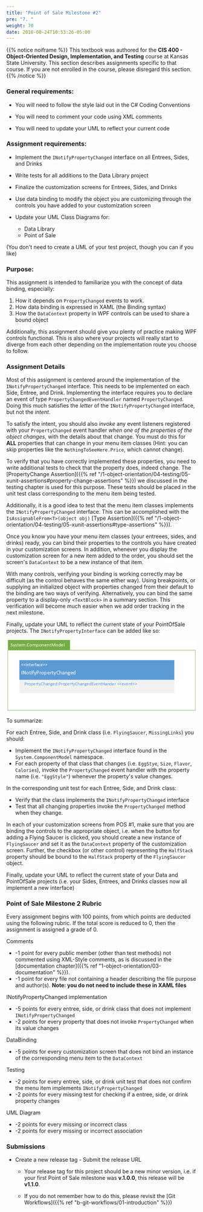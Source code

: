 ```yaml
---
title: "Point of Sale Milestone #2"
pre: "7. "
weight: 70
date: 2018-08-24T10:53:26-05:00
---
```


{{% notice noiframe %}}
This textbook was authored for the **CIS 400 - Object-Oriented Design, Implementation, and Testing** course at Kansas State University.  This section describes assignments specific to that course.  If you are not enrolled in the course, please disregard this section.
{{% /notice %}}


### General requirements:

* You will need to follow the style laid out in the C# Coding Conventions

* You will need to comment your code using XML comments

* You will need to update your UML to reflect your current code

### Assignment requirements:

* Implement the `INotifyPropertyChanged` interface on all Entrees, Sides, and Drinks

* Write tests for all additions to the Data Library project

* Finalize the customization screens for Entrees, Sides, and Drinks

* Use data binding to modify the object you are customizing through the controls you have added to your customization screen

* Update your UML Class Diagrams for:
  * Data Library
  * Point of Sale

(You don't need to create a UML of your test project, though you can if you like)

### Purpose:

This assignment is intended to familiarize you with the concept of data binding, especially:
1. How it depends on `PropertyChanged` events to work. 
2. How data binding is expressed in XAML (the Binding syntax)
3. How the `DataContext` property in WPF controls can be used to share a bound object

Additionally, this assignment should give you plenty of practice making WPF controls functional. This is also where your projects will really start to diverge from each other depending on the implementation route you choose to follow.

### Assignment Details

Most of this assignment is centered around the implementation of the `INotifyPropertyChanged` interface.  This needs to be implemented on each Side, Entree, and Drink.  Implementing the interface requires you to declare an event of type `PropertyChangedEventHandler` named `PropertyChanged`.  Doing this much satisfies the _letter_ of the `INotifyPropertyChanged` interface, but not the _intent_.

To satisfy the intent, you should also _invoke_ any event listeners registered with your `PropertyChanged` event handler _when one of the properties of the object changes_, with the details about that change.  You must do this for **ALL** properties that can change in your menu item classes (Hint: you can skip properties like the `NothingToSeeHere.Price`, which cannot change).

To verify that you have correctly implemented these properties, you need to write additional tests to check that the property does, indeed change. The [PropertyChange Assertion]({{% ref "/1-object-orientation/04-testing/05-xunit-assertions#property-change-assertions" %}}) we discussed in the testing chapter is used for this purpose.  These tests should be placed in the unit test class corresponding to the menu item being tested.

Additionally, it is a good idea to test that the menu item classes implements the `INotifyPropertyChanged` interface.  This can be accomplished with the `IsAssignableFrom<T>(object obj)` [Type Assertion]({{% ref "/1-object-orientation/04-testing/05-xunit-assertions#type-assertions" %}}).

Once you know you have your menu item classes (your entreees, sides, and drinks) ready, you can bind their properties to the controls you have created in your customization screens.  In addition, whenever you display the customization screen for a new item added to the order, you should set the screen's `DataContext` to be a new instance of that item.

With many controls, verifying your binding is working correctly may be difficult (as the control behaves the same either way).  Using breakpoints, or supplying an initialized object with properties changed from their default to the binding are two ways of verifying. Alternatively, you can bind the same property to a display-only `<TextBlock>` in a summary section. This verification will become much easier when we add order tracking in the next milestone.

Finally, update your UML to reflect the current state of your PointOfSale projects.  The `INotifyPropertyInterface` can be added like so:

![INotifyPropertyChanged UML](images/d.7.1.png)

To summarize:

For each Entree, Side, and Drink class (i.e. `FlyingSaucer`, `MissingLinks`) you should:
* Implement the `INotifyPropertyChanged` interface found in the `System.ComponentModel` namespace.
* For each property of that class that changes (i.e. `EggStye`, `Size`, `Flavor`, `Calories`), invoke the `PropertyChanged` event handler with the property name (i.e. `"EggStyle"`) whenever the property's value changes.

In the corresponding unit test for each Entree, Side, and Drink class:
* Verify that the class implements the `INotifyPropertyChanged` interface 
* Test that all changing properties invoke the `PropertyChanged` method when they change.

In each of your customization screens from POS #1, make sure that you are binding the controls to the appropriate object, i.e. when the button for adding a Flying Saucer is clicked, you should create a new instance of `FlyingSaucer` and set it as the `DataContext` property of the customization screen.  Further, the checkbox (or other control) representing the `HalfStack` property should be bound to the `HalfStack` property of the `FlyingSaucer` object. 

Finally, update your UML to reflect the current state of your Data and PointOfSale projects (i.e. your Sides, Entrees, and Drinks classes now all implement a new interface)

### Point of Sale Milestone 2 Rubric

Every assignment begins with 100 points, from which points are deducted using the following rubric.  If the total score is reduced to 0, then the assignment is assigned a grade of 0.

Comments
* -1 point for every public member (other than test methods) not commented using XML-Style comments, as is discussed in the [documentation chapter]({{% ref "1-object-orientation/03-documentation" %}}).
* -1 point for every file not containing a header describing the file purpose and author(s). **Note: you do not need to include these in XAML files**

INotifyPropertyChanged implementation
* -5 points for every entree, side, or drink class that does not implement `INotifyPropertyChanged`
* -2 points for every property that does not invoke `PropertyChanged` when its value changes

DataBinding 
* -5 points for every customization screen that does not bind an instance of the corresponding menu item to the `DataContext` 

Testing
* -2 points for every entree, side, or drink unit test that does not confirm the menu item implements `INotifyPropertyChanged`
* -2 points for every missing test for checking if a entree, side, or drink property changes

UML Diagram
* -2 points for every missing or incorrect class
* -2 points for every missing or incorrect association

### Submissions

* Create a new release tag - Submit the release URL

  * Your release tag for this project should be a new minor version, i.e. if your first Point of Sale milestone was **v.1.0.0**, this release will be **v1.1.0**.

  * If you do not remember how to do this, please revisit the [Git Workflows]({{% ref "b-git-workflows/01-introduction" %}})

